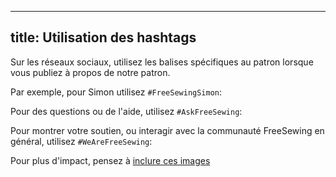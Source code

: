 ***

## title: Utilisation des hashtags

Sur les réseaux sociaux, utilisez les balises spécifiques au patron lorsque vous publiez à propos de notre patron.

Par exemple, pour Simon utilisez `#FreeSewingSimon`:

<Hashtag tag='FreeSewingSimon' />

Pour des questions ou de l'aide, utilisez `#AskFreeSewing`:

<Hashtag tag='AskFreeSewing' />

Pour montrer votre soutien, ou interagir avec la communauté FreeSewing en général, utilisez `#WeAreFreeSewing`:

<Hashtag tag='WeAreFreeSewing' />

<Tip>

Pour plus d'impact, pensez à [inclure ces images](/community/share/)

</Tip>
